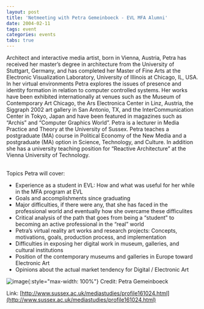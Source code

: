 ```yaml
---
layout: post
title: 'Netmeeting with Petra Gemeinboeck - EVL MFA Alumni'
date: 2004-02-11
tags: event
categories: events
tabs: true
---
```


Architect and interactive media artist, born in Vienna, Austria, Petra has received her master&rsquo;s degree in architecture from the University of Stuttgart, Germany, and has completed her Master of Fine Arts at the Electronic Visualization Laboratory, University of Illinois at Chicago, IL, USA. In her virtual environments Petra explores the issues of presence and identity formation in relation to computer controlled systems. Her works have been exhibited internationally at venues such as the Museum of Contemporary Art Chicago, the Ars Electronica Center in Linz, Austria, the Siggraph 2002 art gallery in San Antonio, TX, and the InterCommunication Center in Tokyo, Japan and have been featured in magazines such as &ldquo;Archis&rdquo; and &ldquo;Computer Graphics World&rdquo;. Petra is a lecturer in Media Practice and Theory at the University of Sussex.  Petra teaches a postgraduate (MA) course in Political Economy of the New Media and a postgraduate (MA) option in Science, Technology, and Culture. In addition she has a university teaching position for &ldquo;Reactive Architecture&rdquo; at the Vienna University of Technology.<br><br>

Topics Petra will cover:<br>
<ul>
<li>Experience as a student in EVL: How and what was useful for her while in the MFA program at EVL</li>
<li>Goals and accomplishments since graduating</li>
<li>Major difficulties, if there were any, that she has faced in the professional world and eventually how she overcame these difficulites</li>
<li>Critical analysis of the path that goes from being a &ldquo;student&rdquo; to becoming an active professional in the &ldquo;real&rdquo; world</li>
<li>Petra&rsquo;s virtual reality art works and research projects: Concepts, motivations, goals, production process, and implementation</li>
<li>Difficulties in exposing her digital work in museum, galleries, and cultural institutions</li>
<li>Position of the contemporary museums and galleries in Europe toward Electronic Art</li>
<li>Opinions about the actual market tendency for Digital / Electronic Art</li>
</ul>

![image](https://www.evl.uic.edu/output/originals/petra_g.jpg-srcw.jpg){:style="max-width: 100%"}
Credit: Petra Gemeinboeck


Link: [http://www.sussex.ac.uk/mediastudies/profile161024.html](http://www.sussex.ac.uk/mediastudies/profile161024.html)

